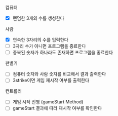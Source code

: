 컴퓨터
- [X] 랜덤한  3개의 수를 생성한다

사람
- [X] 연속한 3자리의 수를 입력한다
- [ ] 3자리 수가 아니면 프로그램을 종료한다
- [ ] 중복된 숫자가 하나라도 존재하면 프로그램을 종료한다

판별기
- [ ] 컴퓨터 숫자와 사람 숫자를 비교해서 결과 출력한다
- [ ] 3strike이면 게임 재시작 여부를 출력한다

컨트롤러 
- [ ] 게임 시작 진행 (gameStart Method) 
- [ ] gameStart 결과에 따라 재시작 여부를 확인한다